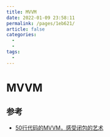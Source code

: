 ```yaml
---
title: MVVM
date: 2022-01-09 23:58:11
permalink: /pages/1eb621/
article: false
categories:
  - 
  - 
tags:
  - 
---
```


# MVVM


## 参考

- [50行代码的MVVM，感受闭包的艺术](https://juejin.cn/post/6844903619808985095)